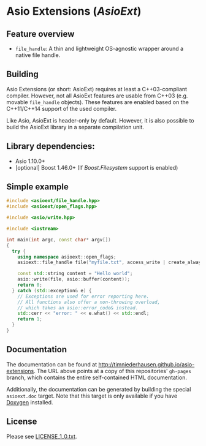 # Asio Extensions (_AsioExt_)

## Feature overview

* `file_handle`: A thin and lightweight OS-agnostic wrapper around a native file handle.

## Building

Asio Extensions (or short: AsioExt) requires at least a C++03-compliant compiler.
However, not all AsioExt features are usable from C++03 (e.g. movable `file_handle` objects).
These features are enabled based on the C++11/C++14 support of the used compiler.

<!-- todo: compiler support -->

Like Asio, AsioExt is header-only by default.
However, it is also possible to build the AsioExt library in a separate compilation unit.

## Library dependencies:

* Asio 1.10.0+
* [optional] Boost 1.46.0+ (If _Boost.Filesystem_ support is enabled)

## Simple example

```cpp
#include <asioext/file_handle.hpp>
#include <asioext/open_flags.hpp>

#include <asio/write.hpp>

#include <iostream>

int main(int argc, const char* argv[])
{
  try {
    using namespace asioext::open_flags;
    asioext::file_handle file("myfile.txt", access_write | create_always);

    const std::string content = "Hello world";
    asio::write(file, asio::buffer(content));
    return 0;
  } catch (std::exception& e) {
    // Exceptions are used for error reporting here.
    // All functions also offer a non-throwing overload,
    // which takes an asio::error_code& instead.
    std::cerr << "error: " << e.what() << std::endl;
    return 1;
  }
}
```

## Documentation
The documentation can be found at http://timniederhausen.github.io/asio-extensions.
The URL above points at a copy of this repositories' `gh-pages` branch,
which contains the entire self-contained HTML documentation.

Additionally, the documentation can be generated by building the special
`asioext.doc` target. Note that this target is only available if you have
[Doxygen](http://www.stack.nl/~dimitri/doxygen/) installed.

## License
Please see [LICENSE_1_0.txt](LICENSE_1_0.txt).
